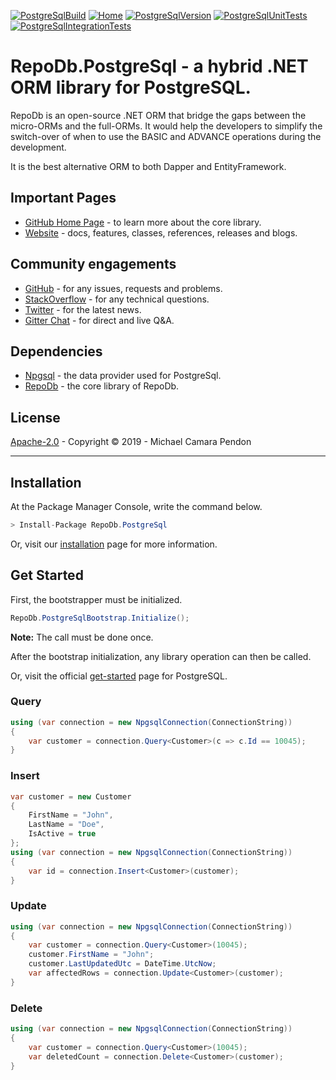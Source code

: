 [![PostgreSqlBuild](https://img.shields.io/appveyor/ci/mikependon/repodb-xb4rk)](https://ci.appveyor.com/project/mikependon/repodb-xb4rk)
[![Home](https://img.shields.io/badge/home-github-important)](https://github.com/mikependon/RepoDb)
[![PostgreSqlVersion](https://img.shields.io/nuget/v/RepoDb.PostgreSql)](https://www.nuget.org/packages/RepoDb.PostgreSql)
[![PostgreSqlUnitTests](https://img.shields.io/appveyor/tests/mikependon/repodb-a63f5?label=unit%20tests)](https://ci.appveyor.com/project/mikependon/repodb-a63f5/build/tests)
[![PostgreSqlIntegrationTests](https://img.shields.io/appveyor/tests/mikependon/repodb-uf6o7?label=integration%20tests)](https://ci.appveyor.com/project/mikependon/repodb-uf6o7/build/tests)

# RepoDb.PostgreSql - a hybrid .NET ORM library for PostgreSQL.

RepoDb is an open-source .NET ORM that bridge the gaps between the micro-ORMs and the full-ORMs. It would help the developers to simplify the switch-over of when to use the BASIC and ADVANCE operations during the development.

It is the best alternative ORM to both Dapper and EntityFramework.

## Important Pages

- [GitHub Home Page](https://github.com/mikependon/RepoDb) - to learn more about the core library.
- [Website](http://repodb.net) - docs, features, classes, references, releases and blogs.

## Community engagements

- [GitHub](https://github.com/mikependon/RepoDb/issues) - for any issues, requests and problems.
- [StackOverflow](https://stackoverflow.com/search?q=RepoDb) - for any technical questions.
- [Twitter](https://twitter.com/search?q=%23repodb) - for the latest news.
- [Gitter Chat](https://gitter.im/RepoDb/community) - for direct and live Q&A.

## Dependencies

- [Npgsql](https://www.nuget.org/packages/Npgsql/) - the data provider used for PostgreSql.
- [RepoDb](https://www.nuget.org/packages/RepoDb.SqLite/) - the core library of RepoDb.

## License

[Apache-2.0](http://apache.org/licenses/LICENSE-2.0.html) - Copyright © 2019 - Michael Camara Pendon

--------

## Installation

At the Package Manager Console, write the command below.

```csharp
> Install-Package RepoDb.PostgreSql
```

Or, visit our [installation](http://repodb.net/tutorial/installation) page for more information.

## Get Started

First, the bootstrapper must be initialized.

```csharp
RepoDb.PostgreSqlBootstrap.Initialize();
```

**Note:** The call must be done once.

After the bootstrap initialization, any library operation can then be called.

Or, visit the official [get-started](http://repodb.net/tutorial/get-started-postgresql) page for PostgreSQL.

### Query

```csharp
using (var connection = new NpgsqlConnection(ConnectionString))
{
	var customer = connection.Query<Customer>(c => c.Id == 10045);
}
```

### Insert

```csharp
var customer = new Customer
{
	FirstName = "John",
	LastName = "Doe",
	IsActive = true
};
using (var connection = new NpgsqlConnection(ConnectionString))
{
	var id = connection.Insert<Customer>(customer);
}
```

### Update

```csharp
using (var connection = new NpgsqlConnection(ConnectionString))
{
	var customer = connection.Query<Customer>(10045);
	customer.FirstName = "John";
	customer.LastUpdatedUtc = DateTime.UtcNow;
	var affectedRows = connection.Update<Customer>(customer);
}
```

### Delete

```csharp
using (var connection = new NpgsqlConnection(ConnectionString))
{
	var customer = connection.Query<Customer>(10045);
	var deletedCount = connection.Delete<Customer>(customer);
}
```
